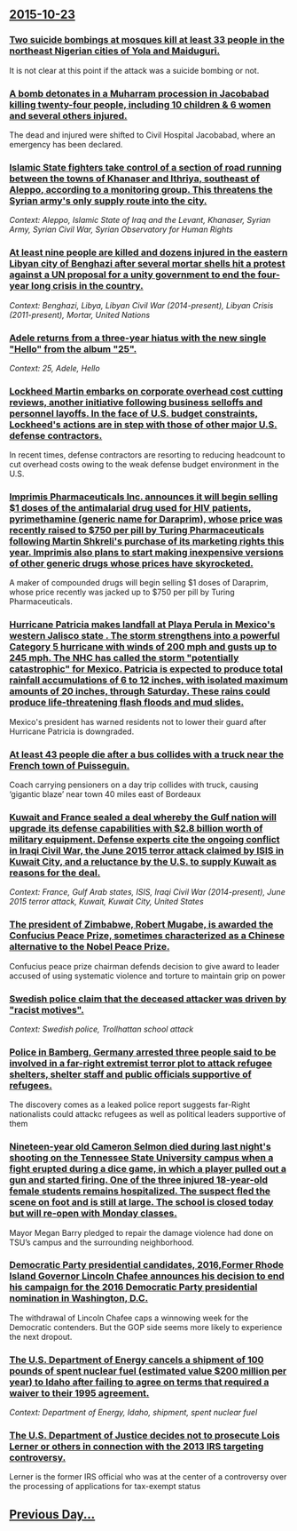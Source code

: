 ## [2015-10-23](/news/2015/10/23/index.md)

### [Two suicide bombings at mosques kill at least 33 people in the northeast Nigerian cities of Yola and Maiduguri. ](/news/2015/10/23/two-suicide-bombings-at-mosques-kill-at-least-33-people-in-the-northeast-nigerian-cities-of-yola-and-maiduguri.md)
It is not clear at this point if the attack was a suicide bombing or not.

### [A bomb detonates in a Muharram procession in Jacobabad killing twenty-four people, including 10 children & 6 women and several others injured. ](/news/2015/10/23/a-bomb-detonates-in-a-muharram-procession-in-jacobabad-killing-twenty-four-people-including-10-children-6-women-and-several-others-injure.md)
The dead and injured were shifted to Civil Hospital Jacobabad, where an emergency has been declared.

### [Islamic State fighters take control of a section of road running between the towns of Khanaser and Ithriya, southeast of Aleppo, according to a monitoring group. This threatens the Syrian army's only supply route into the city. ](/news/2015/10/23/islamic-state-fighters-take-control-of-a-section-of-road-running-between-the-towns-of-khanaser-and-ithriya-southeast-of-aleppo-according-t.md)
_Context: Aleppo, Islamic State of Iraq and the Levant, Khanaser, Syrian Army, Syrian Civil War, Syrian Observatory for Human Rights_

### [At least nine people are killed and dozens injured in the eastern Libyan city of Benghazi after several mortar shells hit a protest against a UN proposal for a unity government to end the four-year long crisis in the country. ](/news/2015/10/23/at-least-nine-people-are-killed-and-dozens-injured-in-the-eastern-libyan-city-of-benghazi-after-several-mortar-shells-hit-a-protest-against.md)
_Context: Benghazi, Libya, Libyan Civil War (2014-present), Libyan Crisis (2011-present), Mortar, United Nations_

### [Adele returns from a three-year hiatus with the new single "Hello" from the album "25". ](/news/2015/10/23/adele-returns-from-a-three-year-hiatus-with-the-new-single-hello-from-the-album-25.md)
_Context: 25, Adele, Hello_

### [Lockheed Martin embarks on corporate overhead cost cutting reviews, another initiative following business selloffs and personnel layoffs. In the face of U.S. budget constraints, Lockheed's actions are in step with those of other major U.S. defense contractors. ](/news/2015/10/23/lockheed-martin-embarks-on-corporate-overhead-cost-cutting-reviews-another-initiative-following-business-selloffs-and-personnel-layoffs-in.md)
In recent times, defense contractors are resorting to reducing headcount to cut overhead costs owing to the weak defense budget environment in the U.S.

### [Imprimis Pharmaceuticals Inc. announces it will begin selling $1 doses of the antimalarial drug used for HIV patients, pyrimethamine (generic name for Daraprim), whose price was recently raised to $750 per pill by Turing Pharmaceuticals following Martin Shkreli's purchase of its marketing rights this year. Imprimis also plans to start making inexpensive versions of other generic drugs whose prices have skyrocketed. ](/news/2015/10/23/imprimis-pharmaceuticals-inc-announces-it-will-begin-selling-1-doses-of-the-antimalarial-drug-used-for-hiv-patients-pyrimethamine-generi.md)
A maker of compounded drugs will begin selling $1 doses of Daraprim, whose price recently was jacked up to $750 per pill by Turing Pharmaceuticals.

### [ Hurricane Patricia makes landfall at Playa Perula in Mexico's western Jalisco state . The storm strengthens into a powerful Category 5 hurricane with winds of 200 mph and gusts up to 245 mph. The NHC has called the storm "potentially catastrophic" for Mexico. Patricia is expected to produce total rainfall accumulations of 6 to 12 inches, with isolated maximum amounts of 20 inches, through Saturday. These rains could produce life-threatening flash floods and mud slides. ](/news/2015/10/23/hurricane-patricia-makes-landfall-at-playa-perula-in-mexico-s-western-jalisco-state-the-storm-strengthens-into-a-powerful-category-5-hurr.md)
Mexico&#039;s president has warned residents not to lower their guard after Hurricane Patricia is downgraded.

### [At least 43 people die after a bus collides with a truck near the French town of Puisseguin. ](/news/2015/10/23/at-least-43-people-die-after-a-bus-collides-with-a-truck-near-the-french-town-of-puisseguin.md)
Coach carrying pensioners on a day trip collides with truck, causing ‘gigantic blaze’ near town 40 miles east of Bordeaux

### [Kuwait and France sealed a deal whereby the Gulf nation will upgrade its defense capabilities with $2.8 billion worth of military equipment. Defense experts cite the ongoing conflict in Iraqi Civil War, the June 2015 terror attack claimed by ISIS in Kuwait City, and a reluctance by the U.S. to supply Kuwait as reasons for the deal. ](/news/2015/10/23/kuwait-and-france-sealed-a-deal-whereby-the-gulf-nation-will-upgrade-its-defense-capabilities-with-2-8-billion-worth-of-military-equipment.md)
_Context: France, Gulf Arab states, ISIS, Iraqi Civil War (2014-present), June 2015 terror attack, Kuwait, Kuwait City, United States_

### [The president of Zimbabwe, Robert Mugabe, is awarded the Confucius Peace Prize, sometimes characterized as a Chinese alternative to the Nobel Peace Prize. ](/news/2015/10/23/the-president-of-zimbabwe-robert-mugabe-is-awarded-the-confucius-peace-prize-sometimes-characterized-as-a-chinese-alternative-to-the-nobe.md)
Confucius peace prize chairman defends decision to give award to leader accused of using systematic violence and torture to maintain grip on power

### [Swedish police claim that the deceased attacker was driven by "racist motives". ](/news/2015/10/23/swedish-police-claim-that-the-deceased-attacker-was-driven-by-racist-motives.md)
_Context: Swedish police, Trollhattan school attack_

### [Police in Bamberg, Germany arrested three people said to be involved in a far-right extremist terror plot to attack refugee shelters, shelter staff and public officials supportive of refugees. ](/news/2015/10/23/police-in-bamberg-germany-arrested-three-people-said-to-be-involved-in-a-far-right-extremist-terror-plot-to-attack-refugee-shelters-shelte.md)
The discovery comes as a leaked police report suggests far-Right nationalists could attackc refugees as well as political leaders supportive of them

### [Nineteen-year old Cameron Selmon died during last night's shooting on the Tennessee State University campus when a fight erupted during a dice game, in which a player pulled out a gun and started firing. One of the three injured 18-year-old female students remains hospitalized. The suspect fled the scene on foot and is still at large. The school is closed today but will re-open with Monday classes. ](/news/2015/10/23/nineteen-year-old-cameron-selmon-died-during-last-night-s-shooting-on-the-tennessee-state-university-campus-when-a-fight-erupted-during-a-di.md)
Mayor Megan Barry pledged to repair the damage violence had done on TSU’s campus and the surrounding neighborhood.

### [Democratic Party presidential candidates, 2016,Former Rhode Island Governor Lincoln Chafee announces his decision to end his campaign for the 2016 Democratic Party presidential nomination in Washington, D.C. ](/news/2015/10/23/democratic-party-presidential-candidates-2016-former-rhode-island-governor-lincoln-chafee-announces-his-decision-to-end-his-campaign-for-th.md)
The withdrawal of Lincoln Chafee caps a winnowing week for the Democratic contenders. But the GOP side seems more likely to experience the next dropout.

### [The U.S. Department of Energy cancels a shipment of 100 pounds of spent nuclear fuel (estimated value $200 million per year) to Idaho after failing to agree on terms that required a waiver to their 1995 agreement. ](/news/2015/10/23/the-u-s-department-of-energy-cancels-a-shipment-of-100-pounds-of-spent-nuclear-fuel-estimated-value-200-million-per-year-to-idaho-after.md)
_Context: Department of Energy, Idaho, shipment, spent nuclear fuel_

### [The U.S. Department of Justice decides not to prosecute Lois Lerner or others in connection with the 2013 IRS targeting controversy. ](/news/2015/10/23/the-u-s-department-of-justice-decides-not-to-prosecute-lois-lerner-or-others-in-connection-with-the-2013-irs-targeting-controversy.md)
Lerner is the former IRS official who was at the center of a controversy over the processing of applications for tax-exempt status

## [Previous Day...](/news/2015/10/22/index.md)

